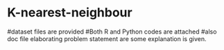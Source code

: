 # K-nearest-neighbour
#dataset files are provided
#Both R and Python codes are attached
#also doc file elaborating problem statement are some explanation is given.
